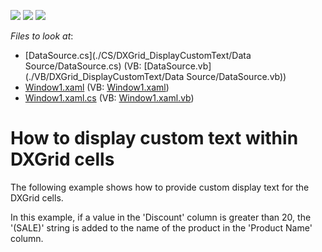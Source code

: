 <!-- default badges list -->
![](https://img.shields.io/endpoint?url=https://codecentral.devexpress.com/api/v1/VersionRange/128649966/10.1.4%2B)
[![](https://img.shields.io/badge/Open_in_DevExpress_Support_Center-FF7200?style=flat-square&logo=DevExpress&logoColor=white)](https://supportcenter.devexpress.com/ticket/details/E2020)
[![](https://img.shields.io/badge/📖_How_to_use_DevExpress_Examples-e9f6fc?style=flat-square)](https://docs.devexpress.com/GeneralInformation/403183)
<!-- default badges end -->
<!-- default file list -->
*Files to look at*:

* [DataSource.cs](./CS/DXGrid_DisplayCustomText/Data Source/DataSource.cs) (VB: [DataSource.vb](./VB/DXGrid_DisplayCustomText/Data Source/DataSource.vb))
* [Window1.xaml](./CS/DXGrid_DisplayCustomText/Window1.xaml) (VB: [Window1.xaml](./VB/DXGrid_DisplayCustomText/Window1.xaml))
* [Window1.xaml.cs](./CS/DXGrid_DisplayCustomText/Window1.xaml.cs) (VB: [Window1.xaml.vb](./VB/DXGrid_DisplayCustomText/Window1.xaml.vb))
<!-- default file list end -->
# How to display custom text within DXGrid cells


<p>The following example shows how to provide custom display text for the DXGrid cells.</p><p>In this example, if a value in the 'Discount' column is greater than 20, the '(SALE)' string is added to the name of the product in the 'Product Name' column.</p>

<br/>


